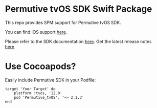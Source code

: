 # Permutive tvOS SDK Swift Package

This repo provides SPM support for Permutive tvOS SDK.

You can find iOS support [here](https://github.com/permutive-engineering/permutive-ios-spm).

Please refer to the SDK documentation [here](https://developer.permutive.com/docs/ios).
Get the latest release notes [here](https://developer.permutive.com/docs/ios-release-notes).

# Use Cocoapods?

Easily include Permutive SDK in your Podfile:

```
target 'Your Target' do
    platform :tvos, '12.0'
    pod 'Permutive_tvOS', '~> 2.1.3'
end
```
